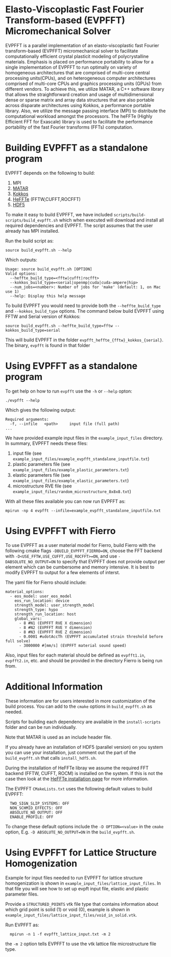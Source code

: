 # Elasto-Viscoplastic Fast Fourier Transform-based (EVPFFT) Micromechanical Solver

EVPFFT is a parallel implementation of an elasto-viscoplastic fast Fourier transform-based (EVPFFT) micromechanical solver to facilitate computationally efficient crystal plasticit modeling of polycrystalline materials. Emphasis is placed on performance portability to allow for a single implementation of EVPFFT to run optimally on variety of homogeneous architectures that are comprised of multi-core central processing units(CPUs), and on heterogeneous computer architectures comprised of multi-core CPUs and graphics processing units (GPUs) from different vendors. To achieve this, we utilize MATAR, a C++ software library that allows the straightforward creation and usage of multidimensional dense or sparse matrix and array data structures that are also portable across disparate architectures using Kokkos, a performance portable library. Also, we utilize the message passing interface (MPI) to distribute the computational workload amongst the processors. The heFFTe (Highly Efficient FFT for Exascale) library is used to facilitate the performance portability of the fast Fourier transforms (FFTs) computation.

# Building EVPFFT as a standalone program

EVPFFT depends on the following to build:

1. MPI
2. [MATAR](https://github.com/lanl/MATAR)
3. [Kokkos](https://github.com/kokkos/kokkos)
4. [HeFFTe](https://github.com/icl-utk-edu/heffte) (FFTW,CUFFT,ROCFFT)
5. [HDF5](https://www.hdfgroup.org/solutions/hdf5/)

To make it easy to build EVPFFT, we have included `scripts/build-scripts/build_evpfft.sh` which when executed will download and install all required dependencies and EVPFFT. The script assumes that the user already has MPI installed.

Run the build script as:

```
source build_evpfft.sh --help
```

Which outputs:

```
Usage: source build_evpfft.sh [OPTION]
Valid options:
  --heffte_build_type=<fftw|cufft|rocfft>
  --kokkos_build_type=<serial|openmp|cuda|cuda-ampere|hip>
  --num_jobs=<number>: Number of jobs for 'make' (default: 1, on Mac use 1)
  --help: Display this help message
```

To build EVPFFT you would need to provide both the `--heffte_build_type` and `--kokkos_build_type` options. The command below build EVPFFT using FFTW and Serial version of Kokkos:

```
source build_evpfft.sh --heffte_build_type=fftw --kokkos_build_type=serial
```

This will build EVPFFT in the folder `evpfft_heffte_{fftw}_kokkos_{serial}`. The binary, `evpfft` is found in that folder

# Using EVPFFT as a standalone program

To get help on how to run `evpfft` use the `-h` or `--help` opton:

```
./evpfft --help
```

Which gives the following output:

```
Required arguments:
  -f, --infile   <path>     input file (full path)
...
```

We have provided example input files in the `example_input_files` directory. In summary, EVPFFT needs these files:

1. input file (see `example_input_files/example_evpfft_standalone_inputfile.txt`)
2. plastic parameters file (see `example_input_files/example_plastic_parameters.txt`)
3. elastic parameters file (see `example_input_files/example_elastic_parameters.txt`)
4. microstructure RVE file (see `example_input_files/random_microstructure_8x8x8.txt`)

With all these files available you can now run EVPFFT as:

```
mpirun -np 4 evpfft --infile=example_evpfft_standalone_inputfile.txt
```

# Using EVPFFT with Fierro

To use EVPFFT as a user material model for Fierro, build Fierro with the following cmake flags `-DBUILD_EVPFFT_FIERRO=ON`, choose the FFT backend with `-D<USE_FFTW,USE_CUFFT,USE_ROCFFT>=ON`, and use `-DABSOLUTE_NO_OUTPUT=ON` to specify that EVPFFT does not provide output per element which can be cumbersome and memory intensive. It is best to modify EVPFFT to output for a few elements of interst.

The yaml file for Fierro should include:

```
material_options:
  - eos_model: user_eos_model
    eos_run_location: device
    strength_model: user_strength_model
    strength_type: hypo
    strength_run_location: host
    global_vars:
      - 8 #N1 (EVPFFT RVE X dimension)
      - 8 #N2 (EVPFFT RVE Y dimension)
      - 8 #N3 (EVPFFT RVE Z dimension)
      - 0.0001 #udotAccTh (EVPFFT accumulated strain threshold before full solve)
      - 3000000 #[mm/s] (EVPFFT material sound speed)
```

Also, input files for each material should be defined as `evpfft1.in`, `evpfft2.in`, etc. and should be provided in the directory Fierro is being run from.

# Additional Information

These information are for users interested in more customization of the build process. You can add to the `cmake` options in `build_evpfft.sh` as needed.

Scripts for building each dependency are available in the `install-scripts` folder and can be run individually.

Note that MATAR is used as an include header file.

If you already have an installation of HDF5 (parallel version) on you system you can use your installation, just comment out the part of the `build_evpfft.sh` that calls `install_hdf5.sh`.

During the installation of HeFFTe libray we assume the required FFT backend (FFTW, CUFFT, ROCM) is installed on the system. If this is not the case then look at the [HeFFTe installation page](https://github.com/icl-utk-edu/heffte) for more information.

The EVPFFT `CMakeLists.txt` uses the following default values to build EVPFFT:

```
  TWO_SIGN_SLIP_SYSTEMS: OFF
  NON_SCHMID_EFFECTS: OFF
  ABSOLUTE_NO_OUTPUT: OFF
  ENABLE_PROFILE: OFF
```

To change these default options include the `-D OPTION=<value>` in the `cmake` option, E.g. `-D ABSOLUTE_NO_OUTPUT=ON` in the `build_evpfft.sh`.

# Using EVPFFT for Lattice Structure Homogenization

Example for input files needed to run EVPFFT for lattice structure homogenization is shown in `example_input_files/lattice_input_files`. In that file you will see how to set up evpft input file, elastic and plastic parameter files.

Provide a `STRUCTURED_POINTS` vtk file type that contains information about which grid point is solid (1) or void (0), example is shown in `example_input_files/lattice_input_files/void_in_solid.vtk`.

Run EVPFFT as:
```
  mpirun -n 1 -f evpfft_lattice_input.txt -m 2
```
the `-m 2` option tells EVPFFT to use the vtk lattice file microstructure file type.

